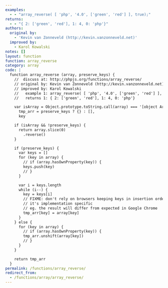 ```yaml
---
examples:
  - - "array_reverse( [ 'php', '4.0', ['green', 'red'] ], true);"
returns:
  - - "{ 2: ['green', 'red'], 1: 4, 0: 'php'}"
authors:
  original by:
    - 'Kevin van Zonneveld (http://kevin.vanzonneveld.net)'
  improved by:
    - Karol Kowalski
notes: []
layout: function
function: array_reverse
category: array
code: |
  function array_reverse (array, preserve_keys) {
    //  discuss at: http://phpjs.org/functions/array_reverse/
    // original by: Kevin van Zonneveld (http://kevin.vanzonneveld.net)
    // improved by: Karol Kowalski
    //   example 1: array_reverse( [ 'php', '4.0', ['green', 'red'] ], true);
    //   returns 1: { 2: ['green', 'red'], 1: 4, 0: 'php'}

    var isArray = Object.prototype.toString.call(array) === '[object Array]',
      tmp_arr = preserve_keys ? {} : [],
      key

    if (isArray && !preserve_keys) {
      return array.slice(0)
        .reverse()
    }

    if (preserve_keys) {
      var keys = []
      for (key in array) {
        // if (array.hasOwnProperty(key)) {
        keys.push(key)
        // }
      }

      var i = keys.length
      while (i--) {
        key = keys[i]
        // FIXME: don't rely on browsers keeping keys in insertion order
        // it's implementation specific
        // eg. the result will differ from expected in Google Chrome
        tmp_arr[key] = array[key]
      }
    } else {
      for (key in array) {
        // if (array.hasOwnProperty(key)) {
        tmp_arr.unshift(array[key])
        // }
      }
    }

    return tmp_arr
  }
permalink: /functions/array_reverse/
redirect_from:
  - /functions/array/array_reverse/
---
```


<!-- WARNING! This file is auto generated by `npm run web:inject`, do not edit by hand -->
